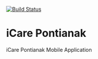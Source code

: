 [![Build Status](https://travis-ci.com/khairul169/iCarePontianak.svg?branch=master)](https://travis-ci.com/khairul169/iCarePontianak)

# iCare Pontianak

iCare Pontianak Mobile Application
